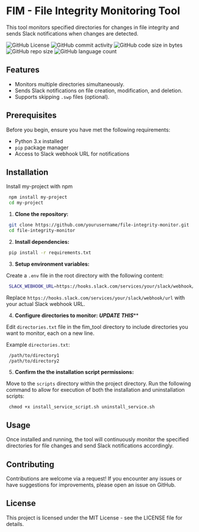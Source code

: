 
# FIM - File Integrity Monitoring Tool

This tool monitors specified directories for changes in file integrity and sends Slack notifications when changes are detected.

![GitHub License](https://img.shields.io/github/license/gmorgan9/FIM_project?style=for-the-badge)
![GitHub commit activity](https://img.shields.io/github/commit-activity/t/gmorgan9/FIM_project?style=for-the-badge)
![GitHub code size in bytes](https://img.shields.io/github/languages/code-size/gmorgan9/FIM_project?style=for-the-badge&label=project%20size)
![GitHub repo size](https://img.shields.io/github/repo-size/gmorgan9/FIM_project?style=for-the-badge&label=project%20size)
![GitHub language count](https://img.shields.io/github/languages/count/gmorgan9/FIM_project?style=for-the-badge)




## Features

- Monitors multiple directories simultaneously.
- Sends Slack notifications on file creation, modification, and deletion.
- Supports skipping `.swp` files (optional).


## Prerequisites

Before you begin, ensure you have met the following requirements:

- Python 3.x installed
- `pip` package manager
- Access to Slack webhook URL for notifications
## Installation

Install my-project with npm

```bash
 npm install my-project
 cd my-project
```
    

1. **Clone the repository:**

```bash
 git clone https://github.com/yourusername/file-integrity-monitor.git
 cd file-integrity-monitor
```

2. **Install dependencies:**

```bash
 pip install -r requirements.txt
```

3. **Setup environment variables:**

Create a `.env` file in the root directory with the following content:

```bash
 SLACK_WEBHOOK_URL=https://hooks.slack.com/services/your/slack/webhook/url
```

Replace `https://hooks.slack.com/services/your/slack/webhook/url` with your actual Slack webhook URL.

4. **Configure directories to monitor:** ***UPDATE THIS*****

Edit `directories.txt` file in the fim_tool directory to include directories you want to monitor, each on a new line.

Example `directories.txt`:

```bash
 /path/to/directory1
 /path/to/directory2
```

5. **Confirm the the installation script permissions:**

Move to the `scripts` directory within the project directory. Run the following command to allow for execution of both the installation and uninstallation scripts:

```
 chmod +x install_service_script.sh uninstall_service.sh
```

## Usage

Once installed and running, the tool will continuously monitor the specified directories for file changes and send Slack notifications accordingly.

## Contributing

Contributions are welcome via a request! If you encounter any issues or have suggestions for improvements, please open an issue on GitHub.

## License

This project is licensed under the MIT License - see the LICENSE file for details.